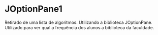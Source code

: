 # JOptionPane1
Retirado de uma lista de algoritmos.
Utilizando a biblioteca JOptionPane.
Utilizado para ver qual a frequência dos alunos a biblioteca da faculdade.
